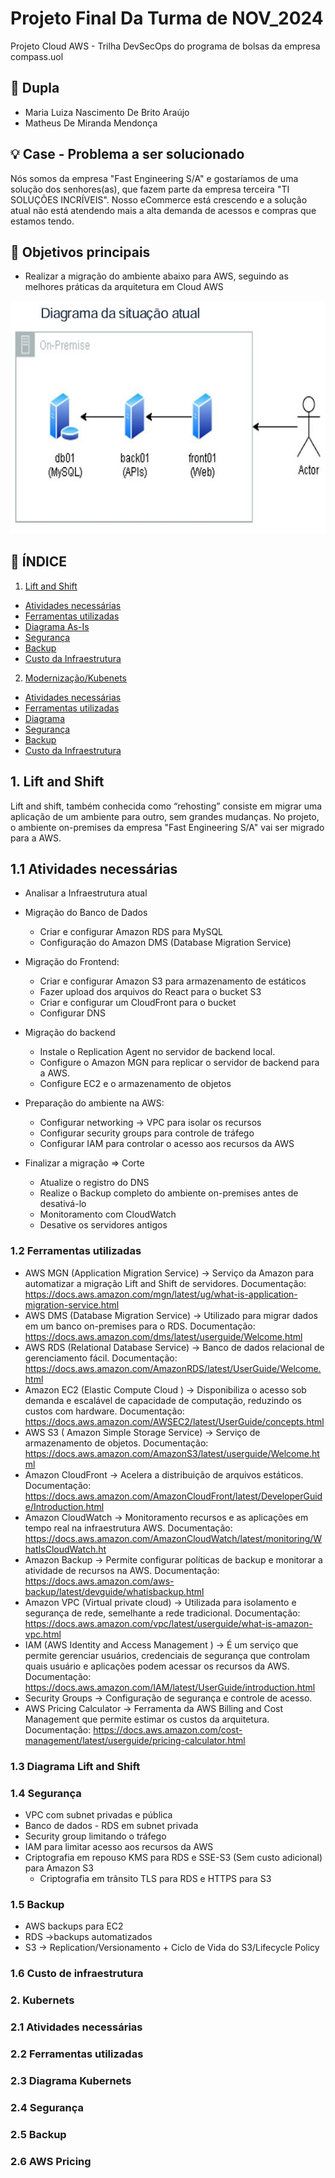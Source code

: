 # Projeto Final Da Turma de NOV_2024 
Projeto Cloud AWS - Trilha DevSecOps do programa de bolsas da empresa compass.uol 

## 👥 Dupla
- Maria Luiza Nascimento De Brito Araújo
- Matheus De Miranda Mendonça

## 💡 Case - Problema a ser solucionado

Nós somos da empresa "Fast Engineering S/A" e gostaríamos de uma solução dos senhores(as), que fazem parte da empresa terceira "TI SOLUÇÕES INCRÍVEIS". Nosso eCommerce está crescendo e a solução atual não está atendendo mais a alta demanda de acessos e compras que estamos tendo. 

## 🎯 Objetivos principais
- Realizar a migração do ambiente abaixo para AWS, seguindo as melhores práticas da arquitetura em Cloud AWS

![ARQUITETURA](Diagramas/ambienteAtual.JPG)

## 	:mag_right: ÍNDICE
1. [Lift and Shift](#1-Lift-and-Shift)
* [Atividades necessárias](#11-atividades-necessárias)
* [Ferramentas utilizadas](#12-ferramentas-utilizadas)
* [Diagrama As-Is](#13-diagrama-lift-and-shift)
* [Segurança](#14-segurança)
* [Backup](#15-backup)
* [Custo da Infraestrutura](#16-aws-pricing)
2. [Modernização/Kubenets](#2-kubenets)
*  [Atividades necessárias](#21-atividades-necessárias)
* [Ferramentas utilizadas](#22-ferramentas-utilizadas)
* [Diagrama](#23-diagrama-kubernets)
* [Segurança](#24-segurança)
* [Backup](#25-backup)
* [Custo da Infraestrutura](#26-aws-pricing)

## 1. Lift and Shift
Lift and shift, também conhecida como “rehosting” consiste em migrar uma aplicação de um ambiente para outro, sem grandes mudanças. No projeto, o ambiente on-premises da empresa "Fast Engineering S/A" vai ser migrado para a AWS.

## 1.1 Atividades necessárias
- Analisar a Infraestrutura atual

- Migração do Banco de Dados
    - Criar e configurar Amazon RDS para MySQL
    - Configuração do Amazon DMS (Database Migration Service)

- Migração do Frontend:
    - Criar e configurar Amazon S3 para armazenamento de estáticos
    - Fazer upload dos arquivos do React para o bucket S3
    - Criar e configurar um CloudFront para o bucket
    - Configurar DNS

- Migração do backend
    - Instale o Replication Agent no servidor de backend local.
    - Configure o Amazon MGN para replicar o servidor de backend para a AWS.
    - Configure EC2 e o armazenamento de objetos

- Preparação do ambiente na AWS:
    - Configurar networking -> VPC para isolar os recursos
    - Configurar security groups para controle de tráfego
    - Configurar IAM para controlar o acesso aos recursos da AWS

-  Finalizar a migração => Corte
    - Atualize o registro do DNS
    - Realize o Backup completo do ambiente on-premises antes de desativá-lo
    - Monitoramento com CloudWatch
    - Desative os servidores antigos

### 1.2 Ferramentas utilizadas

- AWS MGN (Application Migration Service) -> Serviço da Amazon para automatizar a migração Lift and Shift de servidores. Documentação: https://docs.aws.amazon.com/mgn/latest/ug/what-is-application-migration-service.html
- AWS DMS (Database Migration Service) -> Utilizado para migrar dados em um banco on-premises para o RDS. Documentação: https://docs.aws.amazon.com/dms/latest/userguide/Welcome.html
- AWS RDS (Relational Database Service) -> Banco de dados relacional de gerenciamento fácil. Documentação: https://docs.aws.amazon.com/AmazonRDS/latest/UserGuide/Welcome.html
- Amazon EC2 (Elastic Compute Cloud ) -> Disponibiliza o acesso sob demanda e escalável de capacidade de computação, reduzindo os custos com hardware. Documentação: https://docs.aws.amazon.com/AWSEC2/latest/UserGuide/concepts.html
- AWS S3 ( Amazon Simple Storage Service) -> Serviço de armazenamento de objetos. Documentação: https://docs.aws.amazon.com/AmazonS3/latest/userguide/Welcome.html
- Amazon CloudFront -> Acelera a distribuição de arquivos estáticos. Documentação: https://docs.aws.amazon.com/AmazonCloudFront/latest/DeveloperGuide/Introduction.html
- Amazon CloudWatch -> Monitoramento recursos e as aplicações em tempo real na infraestrutura AWS. Documentação: https://docs.aws.amazon.com/AmazonCloudWatch/latest/monitoring/WhatIsCloudWatch.ht
- Amazon Backup -> Permite configurar políticas de backup e monitorar a atividade de recursos na AWS. Documentação: https://docs.aws.amazon.com/aws-backup/latest/devguide/whatisbackup.html
- Amazon VPC (Virtual private cloud) -> Utilizada para isolamento e segurança de rede, semelhante a rede tradicional. Documentação: https://docs.aws.amazon.com/vpc/latest/userguide/what-is-amazon-vpc.html
- IAM (AWS  Identity and Access Management ) -> É um serviço que permite gerenciar usuários, credenciais de segurança que controlam quais usuário e aplicações podem acessar os recursos da AWS. Documentação: https://docs.aws.amazon.com/IAM/latest/UserGuide/introduction.html
- Security Groups -> Configuração de segurança e controle de acesso.
- AWS Pricing Calculator -> Ferramenta da AWS Billing and Cost Management que permite estimar os custos da arquitetura. Documentação: https://docs.aws.amazon.com/cost-management/latest/userguide/pricing-calculator.html

### 1.3 Diagrama Lift and Shift


### 1.4 Segurança

- VPC com subnet privadas e pública
- Banco de dados - RDS em subnet privada
- Security group limitando o tráfego
- IAM para limitar acesso aos recursos da AWS
- Criptografia em repouso KMS para RDS e SSE-S3 (Sem custo adicional) para Amazon S3
    - Criptografia em trânsito TLS para RDS e HTTPS para S3

### 1.5 Backup
- AWS backups para EC2
- RDS ->backups automatizados
- S3 -> Replication/Versionamento + Ciclo de Vida do S3/Lifecycle Policy

### 1.6 Custo de infraestrutura

### 2. Kubernets

### 2.1 Atividades necessárias

### 2.2 Ferramentas utilizadas

### 2.3 Diagrama Kubernets

### 2.4 Segurança

### 2.5 Backup

### 2.6 AWS Pricing

